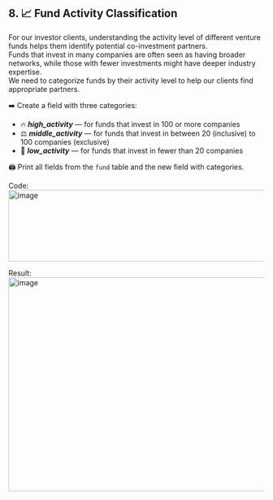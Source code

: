 ## 8. 📈 Fund Activity Classification  
For our investor clients, understanding the activity level of different venture funds helps them identify potential co-investment partners.  
Funds that invest in many companies are often seen as having broader networks, while those with fewer investments might have deeper industry expertise.  
We need to categorize funds by their activity level to help our clients find appropriate partners.  

➡️ Create a field with three categories:  
- 🔥 ___high_activity___ — for funds that invest in 100 or more companies  
- ⚖️ ___middle_activity___ — for funds that invest in between 20 (inclusive) to 100 companies (exclusive)  
- 🌱 ___low_activity___ — for funds that invest in fewer than 20 companies  

🖨️ Print all fields from the `fund` table and the new field with categories.  

Code: <img width="547" height="141" alt="image" src="https://github.com/user-attachments/assets/963ddcad-f727-46d7-a849-03c2c7455751" />

Result: <img width="1369" height="421" alt="image" src="https://github.com/user-attachments/assets/e5922246-a3a7-4218-8d51-b7e0b54a94d0" />
